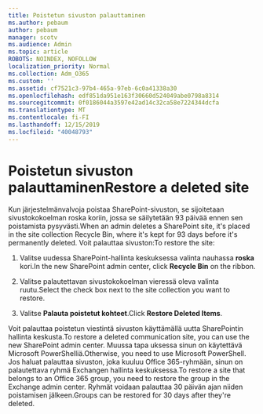 ```yaml
---
title: Poistetun sivuston palauttaminen
ms.author: pebaum
author: pebaum
manager: scotv
ms.audience: Admin
ms.topic: article
ROBOTS: NOINDEX, NOFOLLOW
localization_priority: Normal
ms.collection: Adm_O365
ms.custom: ''
ms.assetid: cf7521c3-97b4-465a-97eb-6c0a41338a30
ms.openlocfilehash: edf851da951e163f30660d524049abe0798a8314
ms.sourcegitcommit: 0f0186044a3597e42ad14c32ca58e7224344dcfa
ms.translationtype: MT
ms.contentlocale: fi-FI
ms.lasthandoff: 12/15/2019
ms.locfileid: "40048793"
---
```

# <a name="restore-a-deleted-site"></a><span data-ttu-id="68c82-102">Poistetun sivuston palauttaminen</span><span class="sxs-lookup"><span data-stu-id="68c82-102">Restore a deleted site</span></span>

<span data-ttu-id="68c82-103">Kun järjestelmänvalvoja poistaa SharePoint-sivuston, se sijoitetaan sivustokokoelman roska koriin, jossa se säilytetään 93 päivää ennen sen poistamista pysyvästi.</span><span class="sxs-lookup"><span data-stu-id="68c82-103">When an admin deletes a SharePoint site, it's placed in the site collection Recycle Bin, where it's kept for 93 days before it's permanently deleted.</span></span> <span data-ttu-id="68c82-104">Voit palauttaa sivuston:</span><span class="sxs-lookup"><span data-stu-id="68c82-104">To restore the site:</span></span>
  
1. <span data-ttu-id="68c82-105">Valitse uudessa SharePoint-hallinta keskuksessa valinta nauhassa **roska** kori.</span><span class="sxs-lookup"><span data-stu-id="68c82-105">In the new SharePoint admin center, click **Recycle Bin** on the ribbon.</span></span> 
    
2. <span data-ttu-id="68c82-106">Valitse palautettavan sivustokokoelman vieressä oleva valinta ruutu.</span><span class="sxs-lookup"><span data-stu-id="68c82-106">Select the check box next to the site collection you want to restore.</span></span>
    
3. <span data-ttu-id="68c82-107">Valitse **Palauta poistetut kohteet**.</span><span class="sxs-lookup"><span data-stu-id="68c82-107">Click **Restore Deleted Items**.</span></span>
    
<span data-ttu-id="68c82-108">Voit palauttaa poistetun viestintä sivuston käyttämällä uutta SharePointin hallinta keskusta.</span><span class="sxs-lookup"><span data-stu-id="68c82-108">To restore a deleted communication site, you can use the new SharePoint admin center.</span></span> <span data-ttu-id="68c82-109">Muussa tapa uksessa sinun on käytettävä Microsoft PowerShelliä.</span><span class="sxs-lookup"><span data-stu-id="68c82-109">Otherwise, you need to use Microsoft PowerShell.</span></span> <span data-ttu-id="68c82-110">Jos haluat palauttaa sivuston, joka kuuluu Office 365-ryhmään, sinun on palautettava ryhmä Exchangen hallinta keskuksessa.</span><span class="sxs-lookup"><span data-stu-id="68c82-110">To restore a site that belongs to an Office 365 group, you need to restore the group in the Exchange admin center.</span></span> <span data-ttu-id="68c82-111">Ryhmät voidaan palauttaa 30 päivän ajan niiden poistamisen jälkeen.</span><span class="sxs-lookup"><span data-stu-id="68c82-111">Groups can be restored for 30 days after they're deleted.</span></span>
  


